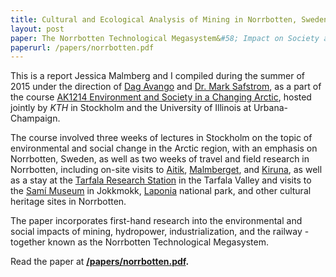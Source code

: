 ```yaml
---
title: Cultural and Ecological Analysis of Mining in Norrbotten, Sweden 
layout: post
paper: The Norrbotten Technological Megasystem&#58; Impact on Society and Environment
paperurl: /papers/norrbotten.pdf
---
```


This is a report Jessica Malmberg and I compiled during the summer of 2015 under the direction of [Dag Avango](https://www.kth.se/profile/avango/) and [Dr. Mark Safstrom](http://www.germanic.illinois.edu/people/safstrom), as a part of the course [AK1214  Environment and Society in a Changing Arctic](http://www.kth.se/student/kurser/kurs/AK1214?l=en), hosted jointly by _KTH_ in Stockholm and the University of Illinois at Urbana-Champaign.

The course involved three weeks of lectures in Stockholm on the topic of environmental and social change in the Arctic region, with an emphasis on Norrbotten, Sweden, as well as two weeks of travel and field research in Norrbotten, including on-site visits to [Aitik](http://www.boliden.com/Operations/Mines/Aitik/), [Malmberget](https://www.lkab.com/en/About-us/Overview/Operations-Areas/Malmberget/), and [Kiruna](https://www.lkab.com/en/About-us/Overview/Operations-Areas/Kiruna/), as well as a stay at the [Tarfala Research Station](http://www.natgeo.su.se/english/tarfala-research-station/tarfala-research-station-1.53731) in the Tarfala Valley and visits to the [Samí Museum](http://www.ajtte.com/english/) in Jokkmokk, [Laponia](laponia.nu/) national park, and other cultural heritage sites in Norrbotten.

The paper incorporates first-hand research into the environmental and social impacts of mining, hydropower, industrialization, and the railway - together known as the Norrbotten Technological Megasystem.

Read the paper at **[/papers/norrbotten.pdf](/papers/norrbotten.pdf).**